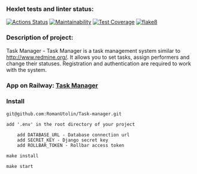 ### Hexlet tests and linter status:
[![Actions Status](https://github.com/RomanUtolin/python-project-52/workflows/hexlet-check/badge.svg)](https://github.com/RomanUtolin/python-project-52/actions)
[![Maintainability](https://api.codeclimate.com/v1/badges/d1ba3bc46bbf896354ae/maintainability)](https://codeclimate.com/github/RomanUtolin/python-project-52/maintainability)
[![Test Coverage](https://api.codeclimate.com/v1/badges/d1ba3bc46bbf896354ae/test_coverage)](https://codeclimate.com/github/RomanUtolin/python-project-52/test_coverage)
[![flake8](https://github.com/RomanUtolin/python-project-52/actions/workflows/flake8.yml/badge.svg)](https://github.com/RomanUtolin/python-project-52/actions/workflows/flake8.yml)
### Description of project:
Task Manager - Task Manager is a task management system similar to http://www.redmine.org/. It allows you to set tasks, assign performers and change their statuses. Registration and authentication are required to work with the system.
### App on Railway: [Task Manager](https://python-project-52-taskmanager.up.railway.app/)
### Install 

````
git@github.com:RomanUtolin/Task-manager.git
````
````
add '.env' in the root directory of your project

    add DATABASE_URL - Database connection url
    add SECRET_KEY - Django secret key
    add ROLLBAR_TOKEN - Rollbar access token
````
````
make install
````
````
make start
````
